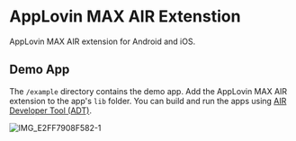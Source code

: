 # AppLovin MAX AIR Extenstion
AppLovin MAX AIR extension for Android and iOS.

## Demo App
The `/example` directory contains the demo app. Add the AppLovin MAX AIR extension to the app's `lib` folder. You can build and run the apps using [AIR Developer Tool (ADT)](https://help.adobe.com/en_US/air/build/WS5b3ccc516d4fbf351e63e3d118666ade46-7fd9.html).

![IMG_E2FF7908F582-1](https://user-images.githubusercontent.com/37196391/117903714-ead22580-b284-11eb-846e-f2bde98f6cbb.jpeg)
